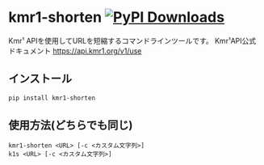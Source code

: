 # kmr1-shorten [![PyPI Downloads](https://static.pepy.tech/badge/kmr1-shorten)](https://pepy.tech/projects/kmr1-shorten)

Kmr¹ APIを使用してURLを短縮するコマンドラインツールです。
Kmr¹API公式ドキュメント https://api.kmr1.org/v1/use

## インストール
```bash
pip install kmr1-shorten
```

## 使用方法(どちらでも同じ)
```
kmr1-shorten <URL> [-c <カスタム文字列>]
k1s <URL> [-c <カスタム文字列>]
```
